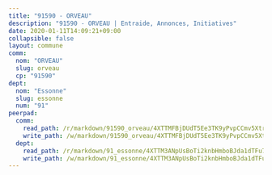 ```yaml
---
title: "91590 - ORVEAU"
description: "91590 - ORVEAU | Entraide, Annonces, Initiatives"
date: 2020-01-11T14:09:21+09:00
collapsible: false
layout: commune
comm:
  nom: "ORVEAU"
  slug: orveau
  cp: "91590"
dept:
  nom: "Essonne"
  slug: essonne
  num: "91"
peerpad:
  comm:
    read_path: /r/markdown/91590_orveau/4XTTMFBjDUdT5Ee3TK9yPvpCCmv5XtrU5868h14tCUV9ban3f
    write_path: /w/markdown/91590_orveau/4XTTMFBjDUdT5Ee3TK9yPvpCCmv5XtrU5868h14tCUV9ban3f-K3TgV1AvJG16JenhbKatt8nCqpkTwW9GQgNM8g7f5rVZiRdCMh1vFRrQQcaywTqzaAghZncee8Bs4q8umyysx5PVGWiN5ppqZSZpmhNEw24FjzkqymCxZiKoWnKDjyGoq2xgqfbT
  dept:
    read_path: /r/markdown/91_essonne/4XTTM3ANpUsBoTi2knbHmboBJda1dTFu7ky8ZK9dB2RyMMfWF
    write_path: /w/markdown/91_essonne/4XTTM3ANpUsBoTi2knbHmboBJda1dTFu7ky8ZK9dB2RyMMfWF-K3TgUyWqeJSocSvH4aaj1ao8GVHVL7XNdUYQ4QUUeH9BAdnr24zoBJ2C3FCPvjfnNG6dyrzadtyfizxGKpMjZFU9wDjSpA4g6VtDcxL8iEmbLsyV9TFoF7XzgcRopbNZHgpYvcW3
---
```


